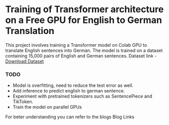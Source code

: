 # Training of Transformer architecture on a Free GPU for English to German Translation

This project involves training a Transformer model on Colab GPU to translate English sentences into German. The model is trained on a dataset containing 15,000 pairs of English and German sentences.
Dataset link - [Download Dataset](https://drive.google.com/file/d/1sD3WFeY_0ulkiskkJFuuvDkDdxFWsAu1/view?usp=drive_link)

### TODO
- Model is overfitting, need to reduce the test error as well.
- Add inference to predict english to german sentence.
- Experiment with pretrained tokenizers such as SentencePiece and TikToken.
- Train the model on parallel GPUs

For beter understanding you can refer to the blogs 
Blog Links



